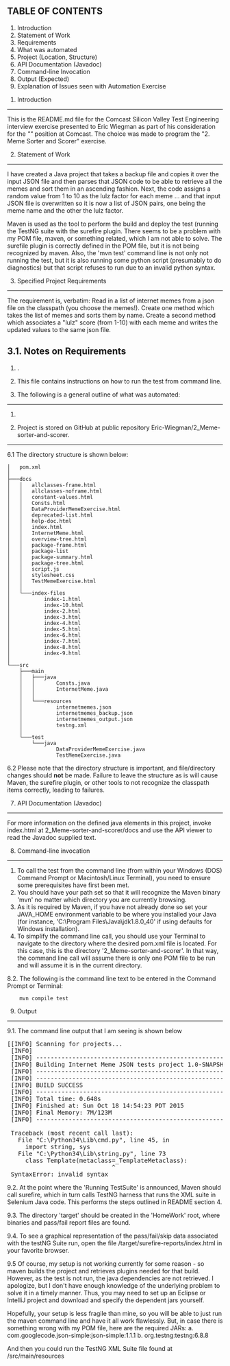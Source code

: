 TABLE OF CONTENTS
-----------------
<ol>
<li> Introduction  </li>
<li> Statement of Work </li>
<li> Requirements </li>
<li> What was automated </li>
<li> Project (Location, Structure) </li>
<li> API Documentation (Javadoc) </li>
<li> Command-line Invocation </li>
<li> Output (Expected) </li>
<li> Explanation of Issues seen with Automation Exercise </li>
</ol>


1. Introduction
---------------------------------------------------------------------------
This is the README.md file for the Comcast Silicon Valley Test Engineering 
    interview exercise presented to Eric Wiegman as part of his consideration
     for the _""_ position at Comcast. The choice was made to program the "2.
      Meme Sorter and Scorer" exercise.

2. Statement of Work
------------------------------
 I have created a Java project that takes a backup file and copies it over 
 the input JSON file and then parses that JSON code to be able to retrieve 
 all the memes and sort them in an ascending fashion. Next, the code assigns 
 a random value from 1 to 10 as the lulz factor for each meme ... and that 
 input JSON file is overwritten so it is now a list of JSON pairs, one being 
 the meme name and the other the lulz factor.

 Maven is used as the tool to perform the build and deploy the test (running 
 the TestNG suite with the surefire plugin. There seems to be a problem with 
 my POM file, maven, or something related, which I am not able to solve. The 
 surefile plugin is correctly defined in the POM file, but it is not being 
 recognized by maven. Also, the 'mvn test' command line is not only not 
 running the test, but it is also running some python script (presumably to 
 do diagnostics) but that script refuses to run due to an invalid python syntax.
 
 

3. Specified Project Requirements
-------------------------------------------------------------
The requirement is, verbatim: Read in a list of internet memes from a json file 
on the classpath (you choose the memes!). Create one method which takes the list
of memes and sorts them by name. Create a second method which associates a
"lulz" score (from 1-10) with each meme and writes the updated values to the 
same json file.

3.1. Notes on Requirements
--------------------------
1. .
6. This file contains instructions on how to run the test from command line.


4. The following is a general outline of what was automated:
---------------------------------------------------------------------------
1. 


5. Project is stored on GitHub at public repository 
Eric-Wiegman/2_Meme-sorter-and-scorer.
---------------------------------------------------------------------------
6.1 The directory structure is shown below:

    │   pom.xml
    │
    ├───docs
    │   │   allclasses-frame.html
    │   │   allclasses-noframe.html
    │   │   constant-values.html
    │   │   Consts.html
    │   │   DataProviderMemeExercise.html
    │   │   deprecated-list.html
    │   │   help-doc.html
    │   │   index.html
    │   │   InternetMeme.html
    │   │   overview-tree.html
    │   │   package-frame.html
    │   │   package-list
    │   │   package-summary.html
    │   │   package-tree.html
    │   │   script.js
    │   │   stylesheet.css
    │   │   TestMemeExercise.html
    │   │
    │   └───index-files
    │           index-1.html
    │           index-10.html
    │           index-2.html
    │           index-3.html
    │           index-4.html
    │           index-5.html
    │           index-6.html
    │           index-7.html
    │           index-8.html
    │           index-9.html
    │
    └───src
        ├───main
        │   ├───java
        │   │       Consts.java
        │   │       InternetMeme.java
        │   │
        │   └───resources
        │           internetmemes.json
        │           internetmemes_backup.json
        │           internetmemes_output.json
        │           testng.xml
        │
        └───test
            └───java
                    DataProviderMemeExercise.java
                    TestMemeExercise.java


6.2 Please note that the directory structure is important, and file/directory
    changes should **not** be made. Failure to leave the structure as is will
    cause Maven, the surefire plugin, or other tools to not recognize the
    classpath items correctly, leading to failures.

7. API Documentation (Javadoc)
------------------------
For more information on the defined java elements in this project, invoke
    index.html at 2_Meme-sorter-and-scorer/docs and use the API viewer to read 
    the Javadoc supplied text.

8. Command-line invocation
---------------------------
1. To call the test from the command line (from within your Windows (DOS)
    Command Prompt or Macintosh/Linux Terminal), you need to ensure some
    prerequisites have first been met.
2. You should have your path set so that it will recognize the Maven binary
    'mvn' no matter which directory you are currently browsing.
3. As it is required by Maven, if you have not already done so set your
    JAVA\_HOME environment variable to be where you installed your Java
    (for instance, 'C:\Program Files\Java\jdk1.8.0_40' if using defaults for
    Windows installation).
4. To simplify the command line call, you should use your Terminal to
    navigate to the directory where the desired pom.xml file is located.
    For this case, this is the directory '2_Meme-sorter-and-scorer'.
    In that way, the command line call will assume there is only one POM file
     to be run and will assume it is in the current directory.

8.2. The following is the command line text to be entered in the Command Prompt
    or Terminal:

        mvn compile test

9. Output
---------
9.1. The command line output that I am seeing is shown below
<pre>
[[INFO] Scanning for projects...
 [INFO]
 [INFO] ------------------------------------------------------------------------
 [INFO] Building Internet Meme JSON tests project 1.0-SNAPSHOT
 [INFO] ------------------------------------------------------------------------
 [INFO] ------------------------------------------------------------------------
 [INFO] BUILD SUCCESS
 [INFO] ------------------------------------------------------------------------
 [INFO] Total time: 0.648s
 [INFO] Finished at: Sun Oct 18 14:54:23 PDT 2015
 [INFO] Final Memory: 7M/123M
 [INFO] ------------------------------------------------------------------------
 
 Traceback (most recent call last):
   File "C:\Python34\Lib\cmd.py", line 45, in <module>
     import string, sys
   File "C:\Python34\Lib\string.py", line 73
     class Template(metaclass=_TemplateMetaclass):
                             ^
 SyntaxError: invalid syntax
</pre>

9.2. At the point where the 'Running TestSuite' is announced, Maven should call
    surefire, which in turn calls TestNG harness that runs the XML suite in
    Selenium Java code. This performs the steps outlined in README section 4.

9.3. The directory 'target' should be created in the 'HomeWork' root, where 
binaries and pass/fail report files are found.

9.4. To see a graphical representation of the pass/fail/skip data associated
    with the testNG Suite run, open the file /target/surefire-reports/index.html
    in your favorite browser.
    
9.5 Of course, my setup is not working currently for some reason - so maven 
builds the project and retrieves plugins needed for that build. However,
 as the test is not run, the java dependencies are not retrieved. I 
 apologize, but I don't have enough knowledge of the underlying problem to 
 solve it in a timely manner. Thus, you may need to set up an Eclipse or 
 IntelliJ project and download and specify the dependent jars yourself.
 
 Hopefully, your setup is less fragile than mine, so you will be able to just
  run the maven command line and have it all work flawlessly. But, in case there
  is something wrong with my POM file, here are the required JARs:
  a. com.googlecode.json-simple:json-simple:1.1.1
  b. org.testng:testng:6.8.8
  
  And then you could run the TestNG XML Suite file found at /src/main/resources
